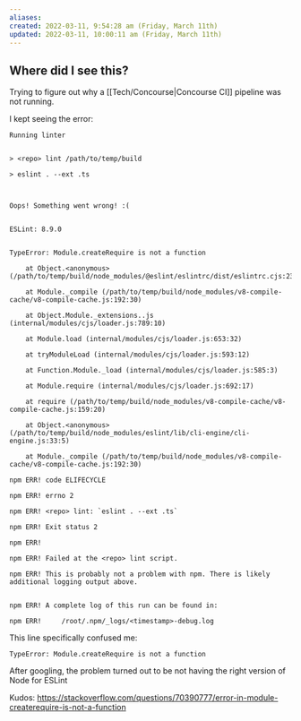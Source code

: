```yaml
---
aliases: 
created: 2022-03-11, 9:54:28 am (Friday, March 11th)
updated: 2022-03-11, 10:00:11 am (Friday, March 11th)
---
```

## Where did I see this?

Trying to figure out why a [[Tech/Concourse|Concourse CI]] pipeline was not running.

I kept seeing the error:

```
Running linter


> <repo> lint /path/to/temp/build

> eslint . --ext .ts



Oops! Something went wrong! :(


ESLint: 8.9.0


TypeError: Module.createRequire is not a function

    at Object.<anonymous> (/path/to/temp/build/node_modules/@eslint/eslintrc/dist/eslintrc.cjs:2383:26)

    at Module._compile (/path/to/temp/build/node_modules/v8-compile-cache/v8-compile-cache.js:192:30)

    at Object.Module._extensions..js (internal/modules/cjs/loader.js:789:10)

    at Module.load (internal/modules/cjs/loader.js:653:32)

    at tryModuleLoad (internal/modules/cjs/loader.js:593:12)

    at Function.Module._load (internal/modules/cjs/loader.js:585:3)

    at Module.require (internal/modules/cjs/loader.js:692:17)

    at require (/path/to/temp/build/node_modules/v8-compile-cache/v8-compile-cache.js:159:20)

    at Object.<anonymous> (/path/to/temp/build/node_modules/eslint/lib/cli-engine/cli-engine.js:33:5)

    at Module._compile (/path/to/temp/build/node_modules/v8-compile-cache/v8-compile-cache.js:192:30)

npm ERR! code ELIFECYCLE

npm ERR! errno 2

npm ERR! <repo> lint: `eslint . --ext .ts`

npm ERR! Exit status 2

npm ERR! 

npm ERR! Failed at the <repo> lint script.

npm ERR! This is probably not a problem with npm. There is likely additional logging output above.


npm ERR! A complete log of this run can be found in:

npm ERR!     /root/.npm/_logs/<timestamp>-debug.log
```

This line specifically confused me:

`TypeError: Module.createRequire is not a function`

After googling, the problem turned out to be not having the right version of Node for ESLint

Kudos: https://stackoverflow.com/questions/70390777/error-in-module-createrequire-is-not-a-function